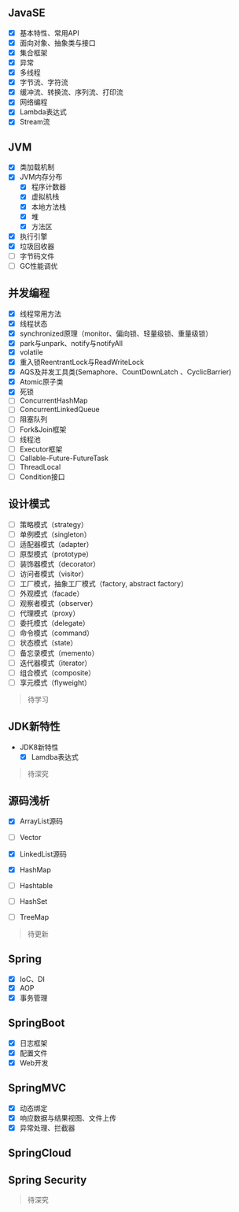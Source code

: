 ## JavaSE

- [x] 基本特性、常用API
- [x] 面向对象、抽象类与接口
- [x] 集合框架
- [x] 异常
- [x] 多线程
- [x] 字节流、字符流
- [x] 缓冲流、转换流、序列流、打印流
- [x] 网络编程
- [x] Lambda表达式
- [x] Stream流

## JVM

- [x] 类加载机制
- [x] JVM内存分布
  - [x] 程序计数器
  - [x] 虚拟机栈
  - [x] 本地方法栈
  - [x] 堆
  - [x] 方法区

- [x] 执行引擎
- [x] 垃圾回收器
- [ ] 字节码文件
- [ ] GC性能调优

## 并发编程

- [x] 线程常用方法
- [x] 线程状态
- [x] synchronized原理（monitor、偏向锁、轻量级锁、重量级锁）
- [x] park与unpark、notify与notifyAll
- [x] volatile
- [x] 重入锁ReentrantLock与ReadWriteLock
- [x] AQS及并发工具类(Semaphore、CountDownLatch 、CyclicBarrier)
- [x] Atomic原子类
- [x] 死锁
- [ ] ConcurrentHashMap
- [ ] ConcurrentLinkedQueue
- [ ] 阻塞队列
- [ ] Fork&Join框架
- [ ] 线程池
- [ ] Executor框架
- [ ] Callable-Future-FutureTask
- [ ] ThreadLocal
- [ ] Condition接口

## 设计模式

- [ ] 策略模式（strategy）
- [ ] 单例模式（singleton）
- [ ] 适配器模式（adapter）
- [ ] 原型模式（prototype）
- [ ] 装饰器模式（decorator）
- [ ] 访问者模式（visitor）
- [ ] 工厂模式，抽象工厂模式（factory, abstract factory）
- [ ] 外观模式（facade）
- [ ] 观察者模式（observer）
- [ ] 代理模式（proxy）
- [ ] 委托模式（delegate）
- [ ] 命令模式（command）
- [ ] 状态模式（state）
- [ ] 备忘录模式（memento）
- [ ] 迭代器模式（iterator）
- [ ] 组合模式（composite）
- [ ] 享元模式（flyweight）

> 待学习

## JDK新特性

* JDK8新特性
  - [x] Lamdba表达式

> 待深究

## 源码浅析

- [x] ArrayList源码
- [ ] Vector
- [x] LinkedList源码
- [x] HashMap

- [ ] Hashtable
- [ ] HashSet
- [ ] TreeMap

> 待更新

## Spring

- [x] IoC、DI
- [x] AOP
- [x] 事务管理

## SpringBoot

- [x] 日志框架
- [x] 配置文件
- [x] Web开发

## SpringMVC

- [x] 动态绑定
- [x] 响应数据与结果视图、文件上传
- [x] 异常处理、拦截器

## SpringCloud

## Spring Security



> 待深究